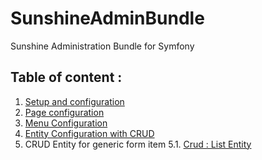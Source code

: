 # SunshineAdminBundle
Sunshine Administration Bundle for Symfony

## Table of content :

1. [Setup and configuration](Documentation/installation.md)
2. [Page configuration](Documentation/backoffice-page.md)
3. [Menu Configuration](Documentation/backoffice-menu.md)
4. [Entity Configuration with CRUD](Documentation/entity-configuration.md)
5. CRUD Entity for generic form item
    5.1. [Crud : List Entity](listEntity.md)
